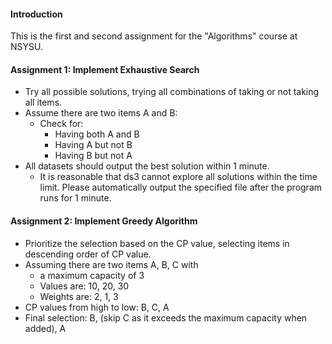 #### Introduction
This is the first and second assignment for the "Algorithms" course at NSYSU.

#### Assignment 1: Implement Exhaustive Search
- Try all possible solutions, trying all combinations of taking or not taking all items.
- Assume there are two items A and B:
  - Check for:
    - Having both A and B
    - Having A but not B
    - Having B but not A
- All datasets should output the best solution within 1 minute.
  - It is reasonable that ds3 cannot explore all solutions within the time limit. Please automatically output the specified file after the program runs for 1 minute.
 
#### Assignment 2: Implement Greedy Algorithm
- Prioritize the selection based on the CP value, selecting items in descending order of CP value.
- Assuming there are two items A, B, C with
  - a maximum capacity of 3
  - Values are: 10, 20, 30
  - Weights are: 2, 1, 3
- CP values from high to low: B, C, A
- Final selection: B, (skip C as it exceeds the maximum capacity when added), A
